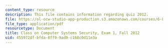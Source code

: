 ```yaml
---
content_type: resource
description: This file contains information regarding quiz 2012.
file: https://ol-ocw-studio-app-production.s3.amazonaws.com/courses/6-858-computer-systems-security-fall-2014/455972dfbfda8ff99ad9c168c0d11e3a_MIT6_858F14_q12_1.pdf
file_type: application/pdf
resourcetype: Document
title: Class on Computer Systems Security, Exam 1, Fall 2012
uid: 455972df-bfda-8ff9-9ad9-c168c0d11e3a
---
```


